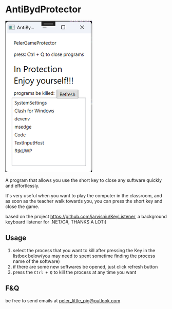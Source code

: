 AntiBydProtector
===========

![screenshot](./doc/screenshot.png)

A program that allows you use the short key to close any suftware quickly and effortlessly.

It's very useful when you want to play the computer in the classroom, and as soon as the teacher walk towards you, you can press the short key and close the game.

based on the project <https://github.com/jarvisniu/KeyListener>, a background keyboard listener for .NET/C#, THANKS A LOT:)


## Usage
1. select the process that you want to kill after pressing the Key in the listbox below(you may need to spent sometime finding the process name of the software)
2. if there are some new softwares be opened, just click refresh button
3. press the `Ctrl + Q` to kill the process at any time you want

## F&Q
be free to send emails at peler_little_pig@outlook.com
